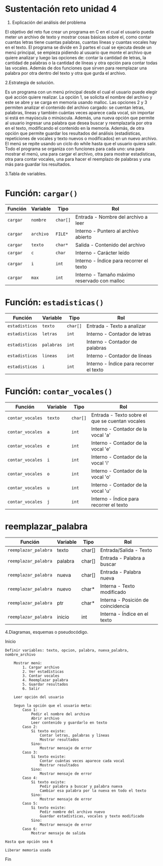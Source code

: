 # Sustentación reto unidad 4 
1. Explicación del análisis del problema

El objetivo del reto fue crear un programa en C en el cual el usuario pueda meter un archivo de texto y mostrar cosas básicas sobre el, como contar cuantas letras tiene cuantas palabras, cuantas líneas y cuantas vocales hay en el texto. El programa se divide en 3 partes el cual se ejecuta desde un menú principal, se empieza pidiendo al usuario que monte el archivo que quiere analizar y luego las opciones de: contar la cantidad de letras, la cantidad de palabras o la cantidad de líneas y otra opción para contar todas las vocales. Además de dos funciones que sirven para reemplazar una palabra por otra dentro del texto y otra que gurda el archivo.

2.Estrategia de solución.

Es un programa con un menú principal desde el cual el usuario puede elegir qué acción quiere realizar. La opción 1, se solicita el nombre del archivo y este se abre y se carga en memoria usando malloc. Las opciones 2 y 3 permiten analizar el contenido del archivo cargado: se cuentan letras, palabras, líneas y también cuántas veces aparece cada vocal, sin importar si está en mayúscula o minúscula. Además, una nueva opción que permite al usuario ingresar una palabra que desea buscar y reemplazarla por otra en el texto, modificando el contenido en la memoria. Además, de otra opción que permite guardar los resultados del análisis (estadísticas, repeticiones de vocales y texto nuevos o modificados) en un nuevo archivo. El menú se repite usando un ciclo do while hasta que el usuario quiera salir. Todo el programa se organiza con funciones para cada uno: una para mostrar el menú, una para cargar el archivo, otra para mostrar estadísticas, otra para contar vocales, una para hacer el reemplazo de palabras y una más para guardar los resultados.

3.Tabla de variables.

# Función: `cargar()`

| Función  | Variable  | Tipo       | Rol                                          |
|----------|-----------|------------|----------------------------------------------|
| `cargar` | `nombre`  | `char[]`   | Entrada - Nombre del archivo a leer          |
| `cargar` | `archivo` | `FILE*`    | Interno - Puntero al archivo abierto         |
| `cargar` | `texto`   | `char*`    | Salida - Contenido del archivo               |
| `cargar` | `c`       | `char`     | Interno - Carácter leído                     |  
| `cargar` | `i`       | `int`      | Interno - Índice para recorrer el texto      |
| `cargar` | `max`     | `int`      | Interno - Tamaño máximo reservado con malloc |

# Función: `estadisticas()`

| Función        | Variable   | Tipo     | Rol                                        |
|----------------|------------|----------|--------------------------------------------|
| `estadisticas` | `texto`    | `char[]` | Entrada - Texto a analizar                 |
| `estadisticas` | `letras`   | `int`    | Interno - Contador de letras               |
| `estadisticas` | `palabras` | `int`    | Interno - Contador de palabras             |
| `estadisticas` | `lineas`   | `int`    | Interno - Contador de líneas               |
| `estadisticas` | `i`        | `int`    | Interno - Índice para recorrer el texto    |

# Función: `contar_vocales()`

| Función          | Variable | Tipo     | Rol                                             |
|------------------|----------|----------|-------------------------------------------------|
| `contar_vocales` | `texto`  | `char[]` | Entrada - Texto sobre el que se cuentan vocales |
| `contar_vocales` | `a`      | `int`    | Interno - Contador de la vocal 'a'              |
| `contar_vocales` | `e`      | `int`    | Interno - Contador de la vocal 'e'              |
| `contar_vocales` | `i`      | `int`    | Interno - Contador de la vocal 'i'              |
| `contar_vocales` | `o`      | `int`    | Interno - Contador de la vocal 'o'              |
| `contar_vocales` | `u`      | `int`    | Interno - Contador de la vocal 'u'              |
| `contar_vocales` | `j`      | `int`    | Interno - Índice para recorrer el texto         |

# reemplazar_palabra

| Función              | Variable  | Tipo     | Rol                                   |
|----------------------|-----------|----------|---------------------------------------|
| `reemplazar_palabra` | texto     | char[]   | Entrada/Salida - Texto                |
| `reemplazar_palabra` | palabra   | char[]   | Entrada - Palabra a buscar            |
| `reemplazar_palabra` | nueva     | char[]   | Entrada - Palabra nueva               |
| `reemplazar_palabra` | nuevo     | char*    | Interna - Texto modificado            |
| `reemplazar_palabra` | ptr       | char*    | Interna - Posición de coincidencia    |
| `reemplazar_palabra` | inicio    | int      | Interna - Índice en el texto          |

4.Diagramas, esquemas o pseudocódigo.

Inicio

    Definir variables: texto, opcion, palabra, nueva_palabra, nombre_archivo

        Mostrar menú:
            1. Cargar archivo
            2. Ver estadísticas
            3. Contar vocales
            4. Reemplazar palabra
            5. Guardar resultados
            6. Salir

        Leer opción del usuario

        Segun la opción que el usuario meta:
            Caso 1:
                Pedir el nombre del archivo
                Abrir archivo
                Leer contenido y guardarlo en texto
            Caso 2:
                Si texto existe:
                    Contar letras, palabras y líneas
                    Mostrar resultados
                Sino:
                    Mostrar mensaje de error
            Caso 3:
                Si texto existe:
                    Contar cuántas veces aparece cada vocal
                    Mostrar resultados
                Sino:
                    Mostrar mensaje de error
            Caso 4:
                Si texto existe:
                    Pedir palabra a buscar y palabra nueva
                    Cambiar esa palabra por la nueva en todo el texto
                Sino:
                    Mostrar mensaje de error
            Caso 5:
                Si texto existe:
                    Pedir nombre del archivo nuevo
                    Guardar estadísticas, vocales y texto modificado
                Sino:
                    Mostrar mensaje de error
            Caso 6:
                Mostrar mensaje de salida

    Hasta que opción sea 6

    Liberar memoria usada

Fin